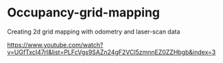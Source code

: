 # Occupancy-grid-mapping

Creating 2d grid mapping with odometry and laser-scan data

https://www.youtube.com/watch?v=UGfTxcI47rI&list=PLFcVgs9SAZn24gF2VCl5zmnnEZ0ZZHbgb&index=3
